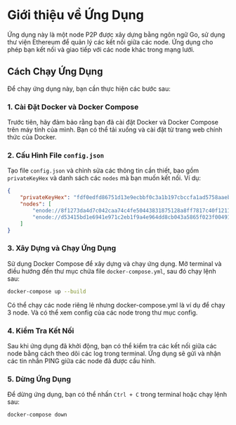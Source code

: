 # Giới thiệu về Ứng Dụng

Ứng dụng này là một node P2P được xây dựng bằng ngôn ngữ Go, sử dụng thư viện Ethereum để quản lý các kết nối giữa các node. Ứng dụng cho phép bạn kết nối và giao tiếp với các node khác trong mạng lưới.

## Cách Chạy Ứng Dụng

Để chạy ứng dụng này, bạn cần thực hiện các bước sau:

### 1. Cài Đặt Docker và Docker Compose

Trước tiên, hãy đảm bảo rằng bạn đã cài đặt Docker và Docker Compose trên máy tính của mình. Bạn có thể tải xuống và cài đặt từ trang web chính thức của Docker.

### 2. Cấu Hình File `config.json`

Tạo file `config.json` và chỉnh sửa các thông tin cần thiết, bao gồm `privateKeyHex` và danh sách các `nodes` mà bạn muốn kết nối. Ví dụ:

```json
{
	"privateKeyHex": "fdf0edfd86751d13e9ecbbf0c3a1b197cbccfa1ad5758aaeb22a54dc967fda9f",
	"nodes": [
		"enode://8f1273da4d7c042caa74c4fe50443831875128a8ff7817c40f1211cdf6e65e63e5ce5139da1983946cb15a054d951559523d7121ae9d0314f5e187cc757b36e2@127.0.0.1:30304",
		"enode://d53415bd1e6941e971c2eb1f9a4e964dd8cb043a5865f023f004915aef78d462d61072e9448ea334070cc26460c471a6c6ca9bc82461c02ddea5ca2bf7c170f6@127.0.0.1:30305"
	]
}
```

### 3. Xây Dựng và Chạy Ứng Dụng

Sử dụng Docker Compose để xây dựng và chạy ứng dụng. Mở terminal và điều hướng đến thư mục chứa file `docker-compose.yml`, sau đó chạy lệnh sau:

```bash
docker-compose up --build
```
Có thể chạy các node riêng lẻ nhưng docker-compose.yml là ví dụ để chạy 3 node. Và có thể xem config của các node trong thư mục config.

### 4. Kiểm Tra Kết Nối

Sau khi ứng dụng đã khởi động, bạn có thể kiểm tra các kết nối giữa các node bằng cách theo dõi các log trong terminal. Ứng dụng sẽ gửi và nhận các tin nhắn PING giữa các node đã được cấu hình.

### 5. Dừng Ứng Dụng

Để dừng ứng dụng, bạn có thể nhấn `Ctrl + C` trong terminal hoặc chạy lệnh sau:

```bash
docker-compose down
```